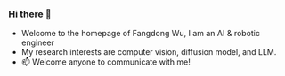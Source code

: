 ### Hi there 👋
- Welcome to the homepage of Fangdong Wu, I am an AI & robotic engineer
- My research interests are computer vision, diffusion model, and LLM.
- 📫 Welcome anyone to communicate with me!
